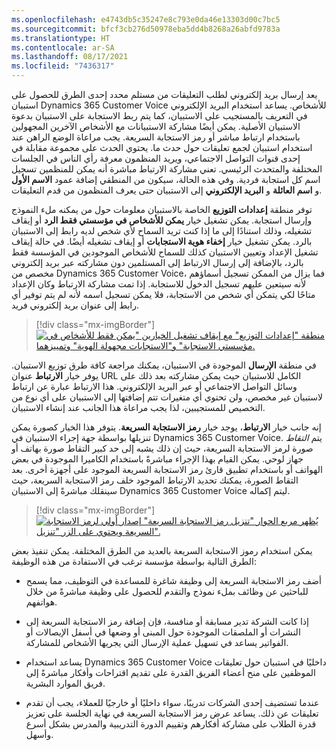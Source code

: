 ```yaml
---
ms.openlocfilehash: e4743db5c35247e8c793e0da46e13303d00c7bc5
ms.sourcegitcommit: bfcf3cb276d50978eba5dd4b8268a26abfd9783a
ms.translationtype: HT
ms.contentlocale: ar-SA
ms.lasthandoff: 08/17/2021
ms.locfileid: "7436317"
---
```

يعد إرسال بريد إلكتروني لطلب التعليقات من مستلم محدد إحدى الطرق للحصول على استبيان Dynamics 365 Customer Voice للأشخاص. يساعد استخدام البريد الإلكتروني في التعريف بالمستجيب على الاستبيان، كما يتم ربط الاستجابة على الاستبيان بدعوة الاستبيان الأصلية. يمكن أيضًا مشاركة الاستبيانات مع الأشخاص الآخرين المجهولين باستخدام ارتباط مباشر أو رمز الاستجابة السريعة. يجب مراعاة الوضع الراهن عند استخدام استبيان لجمع تعليقات حول حدث ما. يحتوي الحدث على مجموعة مقابلة في إحدى قنوات التواصل الاجتماعي، ويريد المنظمون معرفة رأي الناس في الجلسات المختلفة والمتحدث الرئيسي. تعني مشاركة الارتباط مباشرة أنه يمكن للمنظمين تسجيل اسم كل استجابة فردية. وفي هذه الحالة، سيكون من المنطقي إضافة عمود **الاسم الأول** و **اسم العائلة** و **البريد الإلكتروني** إلى الاستبيان حتى يعرف المنظمون من قدم التعليقات.

توفر منطقة **إعدادات التوزيع** الخاصة بالاستبيان معلومات حول من يمكنه ملء النموذج وإرسال استجابة. يمكن تشغيل خيار **يمكن للأشخاص في مؤسستي فقط الرد** أو إيقاف تشغيله، وذلك استنادًا إلى ما إذا كنت تريد السماح لأي شخص لديه رابط إلى الاستبيان بالرد. يمكن تشغيل خيار **إخفاء هوية الاستجابات** أو إيقاف تشغيله أيضًا. في حالة إيقاف تشغيل الإعداد وتعيين الاستبيان كذلك للسماح للأشخاص الموجودين في المؤسسة فقط بالرد، بالإضافة إلى إرسال الارتباط إلى المستلمين دون مشاركته عبر بريد إلكتروني مخصص من Dynamics 365 Customer Voice، فما يزال من الممكن تسجيل أسماؤهم لأنه سيتعين عليهم تسجيل الدخول للاستجابة. إذا تمت مشاركة الارتباط وكان الإعداد متاحًا لكي يتمكن أي شخص من الاستجابة، فلا يمكن تسجيل اسمه لأنه لم يتم توفير أي رابط إلى عنوان بريد إلكتروني فريد.

> [!div class="mx-imgBorder"]
> [![منطقة "إعدادات التوزيع" مع إيقاف تشغيل الخيارين "يمكن فقط للأشخاص في مؤسستي الاستجابة" و"الاستجابات مجهولة الهوية" وتمييزهما.](../media/unit-3-1-ssm.png)](../media/unit-3-1-ssm.png#lightbox)

في منطقة **الإرسال** الموجودة في الاستبيان، يمكنك مراجعة كافة طرق توزيع الاستبيان. يوفر خيار **الارتباط** عنوان URL الكامل للاستبيان حيث يمكن مشاركته بعد ذلك على وسائل التواصل الاجتماعي أو عبر البريد الإلكتروني. هذا الارتباط عبارة عن ارتباط لاستبيان غير مخصص، ولن تحتوي أي متغيرات تتم إضافتها إلى الاستبيان على أي نوع من التخصيص للمستجيبين، لذا يجب مراعاة هذا الجانب عند إنشاء الاستبيان.

إنه جانب خيار **الارتباط**، يوجد خيار **رمز الاستجابة السريعة**. يتوفر هذا الخيار كصورة يمكن تنزيلها بواسطة جهة إجراء الاستبيان في Dynamics 365 Customer Voice. يتم *التقاط* صورة لرمز الاستجابة السريعة، حيث إن ذلك يشبه إلى حد كبير التقاط صورة بهاتف أو جهاز لوحي. يمكن القيام بهذا الإجراء مباشرةً باستخدام الكاميرا الموجودة في بعض الهواتف أو باستخدام تطبيق قارئ رمز الاستجابة السريعة الموجود على أجهزة أخرى. بعد التقاط الصورة، يمكنك تحديد الارتباط الموجود خلف رمز الاستجابة السريعة، حيث سينقلك مباشرةً إلى الاستبيان Dynamics 365 Customer Voice ليتم إكماله.

> [!div class="mx-imgBorder"]
> [![يُظهر مربع الحوار "تنزيل رمز الاستجابة السريعة" إصدار أولي لرمز الاستجابة السريعة ويحتوي على الزر "تنزيل".](../media/unit-3-2-ss.png)](../media/unit-3-2-ss.png#lightbox)

يمكن استخدام رموز الاستجابة السريعة بالعديد من الطرق المختلفة. يمكن تنفيذ بعض الطرق التالية بواسطة مؤسسة ترغب في الاستفادة من هذه الوظيفة:

-   أضف رمز الاستجابة السريعة إلى وظيفة شاغرة للمساعدة في التوظيف، مما يسمح للباحثين عن وظائف بملء نموذج والتقدم للحصول على وظيفة مباشرةً من خلال هواتفهم.

-   إذا كانت الشركة تدير مسابقة أو منافسة، فإن إضافة رمز الاستجابة السريعة إلى النشرات أو الملصقات الموجودة حول المبنى أو وضعها في أسفل الإيصالات أو الفواتير يساعد في تسهيل عملية الإرسال التي يجريها الأشخاص للمشاركة.

-   يساعد استخدام Dynamics 365 Customer Voice داخليًا في استبيان حول تعليقات الموظفين على منح أعضاء الفريق القدرة على تقديم اقتراحات وأفكار مباشرةً إلى فريق الموارد البشرية.

-   عندما تستضيف إحدى الشركات تدريبًا، سواء داخليًا أو خارجيًا للعملاء، يجب أن تقدم تعليقات عن ذلك. يساعد عرض رمز الاستجابة السريعة في نهاية الجلسة على تعزيز قدرة الطلاب على مشاركة أفكارهم وتقييم الدورة التدريبية والمدرس بشكل أسرع وأسهل.
